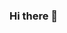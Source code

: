 ### Hi there 👋
[](https://www.google.com/url?sa=i&url=https%3A%2F%2Fgiphy.com%2Fexplore%2Fjava-developer&psig=AOvVaw00eM_FlIK_ToAqyISzFAxY&ust=1626807635774000&source=images&cd=vfe&ved=0CAsQjRxqFwoTCJDa5Ozo7_ECFQAAAAAdAAAAABAV)

<!--
**leena2899/leena2899** is a ✨ _special_ ✨ repository because its `README.md` (this file) appears on your GitHub profile.

Here are some ideas to get you started:

- 🔭 I’m currently working on ...
- 🌱 I’m currently learning ...
- 👯 I’m looking to collaborate on ...
- 🤔 I’m looking for help with ...
- 💬 Ask me about ...
- 📫 How to reach me: ...
- 😄 Pronouns: ...
- ⚡ Fun fact: ...
-->
